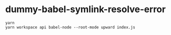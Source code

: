 # dummy-babel-symlink-resolve-error

```
yarn
yarn workspace api babel-node --root-mode upward index.js
```
